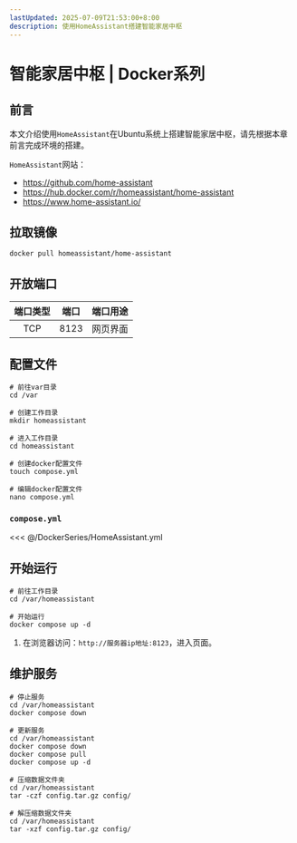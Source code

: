 ```yaml
---
lastUpdated: 2025-07-09T21:53:00+8:00
description: 使用HomeAssistant搭建智能家居中枢
---
```


# 智能家居中枢 | Docker系列

## 前言

本文介绍使用`HomeAssistant`在Ubuntu系统上搭建智能家居中枢，请先根据本章前言完成环境的搭建。

`HomeAssistant`网站：

- <https://github.com/home-assistant>
- <https://hub.docker.com/r/homeassistant/home-assistant>
- <https://www.home-assistant.io/>

## 拉取镜像

```shell
docker pull homeassistant/home-assistant
```

## 开放端口

| 端口类型 | 端口  | 端口用途 |
| :------: | :---: | :------: |
|   TCP    | 8123  | 网页界面 |

## 配置文件

```shell
# 前往var目录
cd /var

# 创建工作目录
mkdir homeassistant

# 进入工作目录
cd homeassistant

# 创建docker配置文件
touch compose.yml

# 编辑docker配置文件
nano compose.yml
```

### `compose.yml`

<<< @/DockerSeries/HomeAssistant.yml

## 开始运行

```shell
# 前往工作目录
cd /var/homeassistant

# 开始运行
docker compose up -d
```

1. 在浏览器访问：`http://服务器ip地址:8123`，进入页面。

## 维护服务

```shell
# 停止服务
cd /var/homeassistant
docker compose down

# 更新服务
cd /var/homeassistant
docker compose down
docker compose pull
docker compose up -d

# 压缩数据文件夹
cd /var/homeassistant
tar -czf config.tar.gz config/

# 解压缩数据文件夹
cd /var/homeassistant
tar -xzf config.tar.gz config/
```
